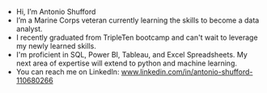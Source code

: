 - Hi, I’m Antonio Shufford
- I’m a Marine Corps veteran currently learning the skills to become a data analyst.
- I recently graduated from TripleTen bootcamp and can't wait to leverage my newly learned skills.
- I'm proficient in SQL, Power BI, Tableau, and Excel Spreadsheets. My next area of expertise will extend to python and machine learning.
- You can reach me on LinkedIn: www.linkedin.com/in/antonio-shufford-110680266

<!---
AShufford7/AShufford7 is a ✨ special ✨ repository because its `README.md` (this file) appears on your GitHub profile.
You can click the Preview link to take a look at your changes.
--->
